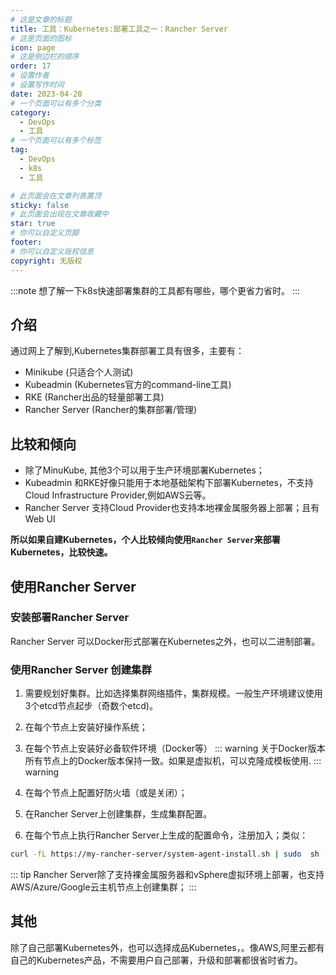 ```yaml
---
# 这是文章的标题
title: 工具：Kubernetes:部署工具之一：Rancher Server
# 这是页面的图标
icon: page
# 这是侧边栏的顺序
order: 17
# 设置作者
# 设置写作时间
date: 2023-04-20
# 一个页面可以有多个分类
category:
  - DevOps
  - 工具
# 一个页面可以有多个标签
tag:
  - DevOps
  - k8s
  - 工具

# 此页面会在文章列表置顶
sticky: false
# 此页面会出现在文章收藏中
star: true
# 你可以自定义页脚
footer: 
# 你可以自定义版权信息
copyright: 无版权
---
```


:::note
想了解一下k8s快速部署集群的工具都有哪些，哪个更省力省时。
:::

## 介绍

通过网上了解到,Kubernetes集群部署工具有很多，主要有：

- Minikube (只适合个人测试)
- Kubeadmin (Kubernetes官方的command-line工具)
- RKE (Rancher出品的轻量部署工具)
- Rancher Server (Rancher的集群部署/管理)

## 比较和倾向

- 除了MinuKube, 其他3个可以用于生产环境部署Kubernetes；
- Kubeadmin 和RKE好像只能用于本地基础架构下部署Kubernetes，不支持Cloud Infrastructure Provider,例如AWS云等。
- Rancher Server 支持Cloud Provider也支持本地裸金属服务器上部署；且有Web UI

**所以如果自建Kubernetes，个人比较倾向使用`Rancher Server`来部署Kubernetes，比较快速。**



## 使用Rancher Server

### 安装部署Rancher Server

Rancher Server 可以Docker形式部署在Kubernetes之外，也可以二进制部署。

### 使用Rancher Server 创建集群

1. 需要规划好集群。比如选择集群网络插件，集群规模。一般生产环境建议使用3个etcd节点起步（奇数个etcd)。
2. 在每个节点上安装好操作系统；
3. 在每个节点上安装好必备软件环境（Docker等）
::: warning 关于Docker版本
所有节点上的Docker版本保持一致。如果是虚拟机，可以克隆成模板使用.
::: warning

4. 在每个节点上配置好防火墙（或是关闭）；
5. 在Rancher Server上创建集群，生成集群配置。
6. 在每个节点上执行Rancher Server上生成的配置命令，注册加入；类似：
```bash
curl -fL https://my-rancher-server/system-agent-install.sh | sudo  sh -s - --server https://my-rancher-server --label 'cattle.io/os=linux' --token 94dmz8db447rhqx2hm82v96vwl8wvdtvcd77mgb2t9mcmcl2n7mcth --ca-checksum 1aabd46120eb41ab0b20a088ccc7b327c79aaf2cc9ed64c2a9ced335c7ec349a --etcd --controlplane --worker
```

::: tip
Rancher Server除了支持裸金属服务器和vSphere虚拟环境上部署，也支持 AWS/Azure/Google云主机节点上创建集群；
:::

## 其他

除了自己部署Kubernetes外，也可以选择成品Kubernetes，。像AWS,阿里云都有自己的Kubernetes产品，不需要用户自己部署，升级和部署都很省时省力。

